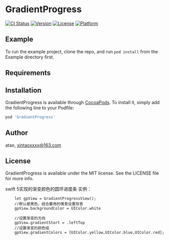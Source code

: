 # GradientProgress 
[![CI Status](https://img.shields.io/travis/atao/GradientProgress.svg?style=flat)](https://travis-ci.org/atao/GradientProgress)
[![Version](https://img.shields.io/cocoapods/v/GradientProgress.svg?style=flat)](https://cocoapods.org/pods/GradientProgress)
[![License](https://img.shields.io/cocoapods/l/GradientProgress.svg?style=flat)](https://cocoapods.org/pods/GradientProgress)
[![Platform](https://img.shields.io/cocoapods/p/GradientProgress.svg?style=flat)](https://cocoapods.org/pods/GradientProgress)

## Example

To run the example project, clone the repo, and run `pod install` from the Example directory first.

## Requirements

## Installation

GradientProgress is available through [CocoaPods](https://cocoapods.org). To install
it, simply add the following line to your Podfile:

```ruby
pod 'GradientProgress'
```

## Author

atao, xintaoxxxx@163.com

## License

GradientProgress is available under the MIT license. See the LICENSE file for more info.

swift 5实现的渐变颜色的圆环进度条
实例：

        let gpView = GradientProgressView();
        //默认是黑色，结合要用的情景设置背景
        gpView.backgroundColor = UIColor.white
        
        //设置渐变的方向
        gpView.gradientStart = .leftTop
        //设置渐变的颜色组
        gpView.gradientColors = [UIColor.yellow,UIColor.blue,UIColor.red];
